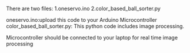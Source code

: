 There are two files: 1.oneservo.ino
                     2.color_based_ball_sorter.py
                     
                     
oneservo.ino:upload this code to your Arduino Microcontroller 
color_based_ball_sorter.py: This python code includes image processing.

Microcontroller should be connected to your laptop for real time image processing

